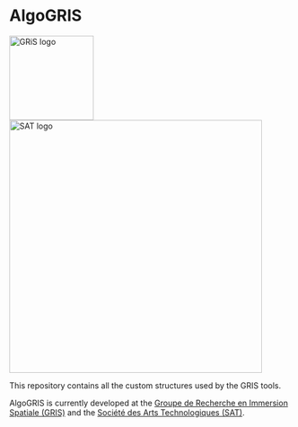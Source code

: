 AlgoGRIS
========

<p align="left">
  <img width="150" alt="GRiS logo" src="https://github.com/user-attachments/assets/fbec48ec-1f0c-41f1-9a10-4ce993747f57">
  <img width="450" alt="SAT logo" src="https://github.com/user-attachments/assets/4cd12fd2-1bab-4139-95a2-73bbfadde332">
</p>

This repository contains all the custom structures used by the GRIS tools.

AlgoGRIS is currently developed at the
[Groupe de Recherche en Immersion Spatiale (GRIS)](https://gris.musique.umontreal.ca/)
and the [Société des Arts Technologiques (SAT)](https://sat.qc.ca/en/).
